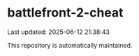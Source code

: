 # battlefront-2-cheat

Last updated: 2025-06-12 21:38:43

This repository is automatically maintained.
